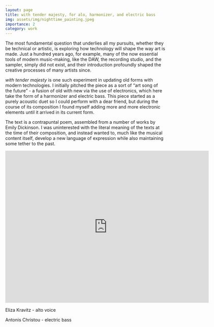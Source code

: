 ```yaml
---
layout: page
title: with tender majesty, for alo, harmonizer, and electric bass
img: assets/img/nighttime_painting.jpeg
importance: 2
category: work
---
```


The most fundamental question that underlies all my pursuits, whether they be technical or artistic, is exploring how technology will shape the way art is made. Just a hundred years ago, for example, many of the now essential tools of modern music-making, like the DAW, the recording studio, and the sampler, simply did not exist, and their introduction profoundly shaped the creative processes of many artists since. 


<i>with tender majesty</i> is one such experiment in updating old forms with modern technologies. I initially pitched the piece as a sort of “art song of the future” - a fusion of old with new via the use of electronics, which here take the form of a harmonizer and electric bass. This piece started as a purely acoustic duet so I could perform with a dear friend, but during the course of its composition I found myself adding more and more electronic elements until it arrived in its current form.


The text is a contrapuntal poem, assembled from a number of works by Emily Dickinson. I was uninterested with the literal meaning of the texts at the time of their composition, and instead wanted to, much like the musical content itself, develop a new language of expression while also maintaining some tether to the past.


<iframe width="640" height="480" src="https://www.youtube.com/embed/Pori4JcaYvU?si=__mK4etjo2HQIm7f" title="YouTube video player" frameborder="0" allow="accelerometer; autoplay; clipboard-write; encrypted-media; gyroscope; picture-in-picture; web-share" referrerpolicy="strict-origin-when-cross-origin" allowfullscreen></iframe>
 

Eliza Kravitz - alto voice

Antonis Christou - electric bass
